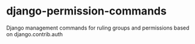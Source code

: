 # django-permission-commands
Django management commands for ruling groups and permissions based on django.contrib.auth
